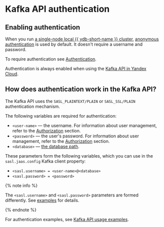 # Kafka API authentication

## Enabling authentication

When you run [a single-node local {{ ydb-short-name }} cluster](../../quickstart.md), [anonymous authentication](../../security/authentication.md#anonymous) is used by default. It doesn't require a username and password.

To require authentication see [Authentication](../../security/authentication.md#static-credentials).

Authentication is always enabled when using the [Kafka API in Yandex Cloud](https://yandex.cloud/en/docs/data-streams/kafkaapi/auth).

## How does authentication work in the Kafka API?

The Kafka API uses the `SASL_PLAINTEXT/PLAIN` or `SASL_SSL/PLAIN` authentication mechanism.

The following variables are required for authentication:

* `<user-name>` — the username. For information about user management, refer to the [Authorization](../../security/authorization.md#user) section.
* `<password>` — the user's password. For information about user management, refer to the [Authorization](../../security/authorization.md#user) section.
* `<database>` — [the database path](../../concepts/connect.md#database).

These parameters form the following variables, which you can use in the `sasl.jaas.config` Kafka client property:

* `<sasl.username> = <user-name>@<database>`
* `<sasl.password> = <password>`

{% note info %}

The `<sasl.username>` and `<sasl.password>` parameters are formed differently. See [examples](./examples#authentication-in-cloud-examples) for details.

{% endnote %}

For authentication examples, see [Kafka API usage examples](./examples.md).